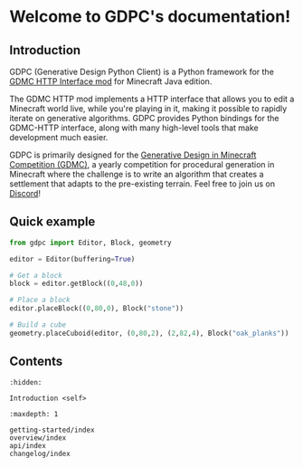 # Welcome to GDPC's documentation!

## Introduction

GDPC (Generative Design Python Client) is a Python framework for the [GDMC HTTP
Interface mod](https://github.com/Niels-NTG/gdmc_http_interface) for Minecraft
Java edition.

The GDMC HTTP mod implements a HTTP interface that allows you to edit a
Minecraft world live, while you're playing in it, making it possible to rapidly
iterate on generative algorithms. GDPC provides Python bindings for the
GDMC-HTTP interface, along with many high-level tools that make development much
easier.

GDPC is primarily designed for the [Generative Design in Minecraft Competition
(GDMC)](https://gendesignmc.wikidot.com/), a yearly competition for procedural
generation in Minecraft where the challenge is to write an algorithm that
creates a settlement that adapts to the pre-existing terrain. Feel free to join
us on [Discord](https://discord.gg/YwpPCRQWND)!


## Quick example

```python
from gdpc import Editor, Block, geometry

editor = Editor(buffering=True)

# Get a block
block = editor.getBlock((0,48,0))

# Place a block
editor.placeBlock((0,80,0), Block("stone"))

# Build a cube
geometry.placeCuboid(editor, (0,80,2), (2,82,4), Block("oak_planks"))
```


## Contents

```{toctree}
:hidden:

Introduction <self>
```

```{toctree}
:maxdepth: 1

getting-started/index
overview/index
api/index
changelog/index
```
